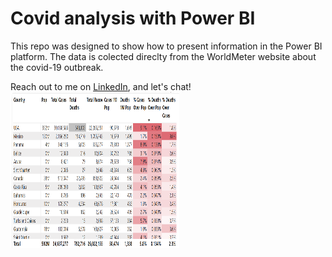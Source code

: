 # Covid analysis with Power BI 
This repo was designed to show how to present information in the Power BI platform.
The data is colected direclty from the WorldMeter website about the covid-19 outbreak.

Reach out to me on <a href="Country Table.png">LinkedIn</a>, and let's chat! 
<img src = "Country Table.png"
      alt = "Learn HTML5" height = "250" width = "270"/>
